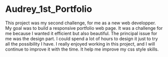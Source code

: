 # Audrey_1st_Portfolio

This project was my second challenge, for me as a new web developper. My goal was to build a responsive portfolio web page. It was a challenge for me because I wanted it efficient but also beautiful. The principal issue for me was the design part. I could spend a lot of hours to design it just to try all the possibility I have. I really enjoyed working in this project, and I will continue to improve it with the time. It help me improve my css style skills.

